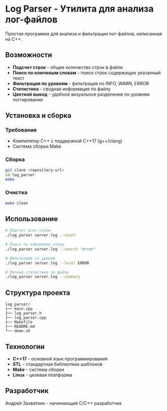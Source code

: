 # Log Parser - Утилита для анализа лог-файлов

Простая программа для анализа и фильтрации лог-файлов, написанная на C++.

## Возможности

- **Подсчет строк** - общее количество строк в файле
- **Поиск по ключевым словам** - поиск строк содержащих указанный текст  
- **Фильтрация по уровням** - фильтрация по INFO, WARN, ERROR
- **Статистика** - сводная информация по файлу
- **Цветной вывод** - удобное визуальное разделение по уровням логгирования

## Установка и сборка

### Требования
- Компилятор C++ с поддержкой C++17 (g++/clang)
- Система сборки Make

### Сборка
```bash
git clone <repository-url>
cd log_parser
make
```

### Очистка
```bash
make clean
```

## Использование

```bash
# Подсчет всех строк
./log_parser server.log --count

# Поиск по ключевому слову
./log_parser server.log --search "error"

# Фильтрация по уровню
./log_parser server.log --level ERROR

# Полная статистика по файлу
./log_parser server.log --summary
```

## Структура проекта

```
log_parser/
├── main.cpp
├── log_parser.h
├── log_parser.cpp
├── Makefile
├── README.md
└── demo.sh
```

## Технологии

- **C++17** - основной язык программирования
- **STL** - стандартная библиотека шаблонов
- **Make** - система сборки
- **Linux** - целевая платформа

## Разработчик

Андрей Захваткин - начинающий С/C++ разработчик